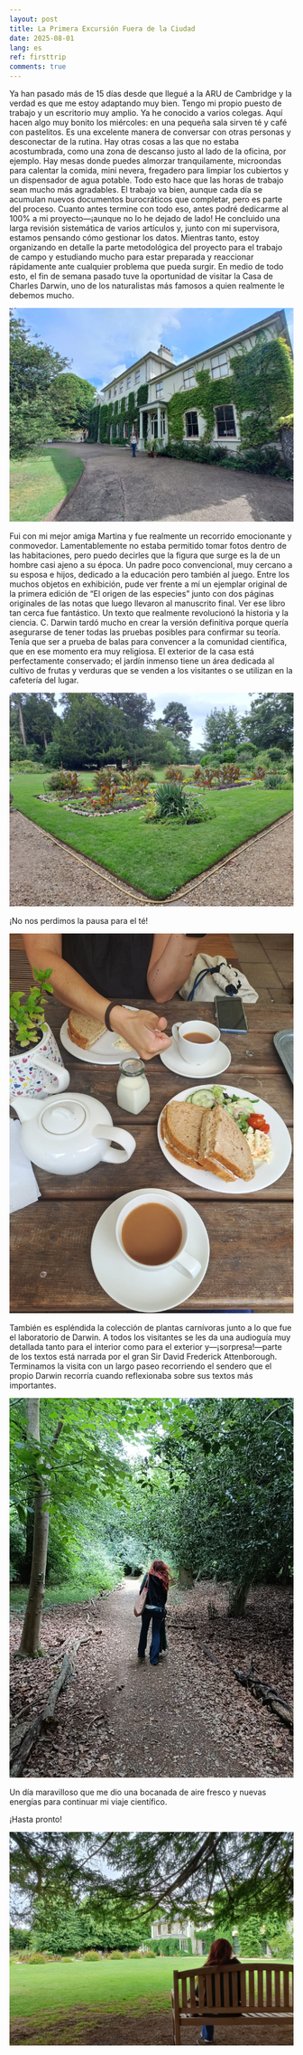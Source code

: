 ```yaml
---
layout: post
title: La Primera Excursión Fuera de la Ciudad
date: 2025-08-01
lang: es
ref: firsttrip
comments: true
---
```


Ya han pasado más de 15 días desde que llegué a la ARU de Cambridge y la verdad es que me estoy adaptando muy bien.
Tengo mi propio puesto de trabajo y un escritorio muy amplio. Ya he conocido a varios colegas. Aquí hacen algo muy bonito los miércoles: en una pequeña sala sirven té y café con pastelitos. Es una excelente manera de conversar con otras personas y desconectar de la rutina.
Hay otras cosas a las que no estaba acostumbrada, como una zona de descanso justo al lado de la oficina, por ejemplo. Hay mesas donde puedes almorzar tranquilamente, microondas para calentar la comida, mini nevera, fregadero para limpiar los cubiertos y un dispensador de agua potable. Todo esto hace que las horas de trabajo sean mucho más agradables.
El trabajo va bien, aunque cada día se acumulan nuevos documentos burocráticos que completar, pero es parte del proceso. Cuanto antes termine con todo eso, antes podré dedicarme al 100% a mi proyecto—¡aunque no lo he dejado de lado! He concluido una larga revisión sistemática de varios artículos y, junto con mi supervisora, estamos pensando cómo gestionar los datos. Mientras tanto, estoy organizando en detalle la parte metodológica del proyecto para el trabajo de campo y estudiando mucho para estar preparada y reaccionar rápidamente ante cualquier problema que pueda surgir.
En medio de todo esto, el fin de semana pasado tuve la oportunidad de visitar la Casa de Charles Darwin, uno de los naturalistas más famosos a quien realmente le debemos mucho.

![Casa de Charles Darwin](/assets/images/posts/firsttrip/darwin-house.jpeg)

Fui con mi mejor amiga Martina y fue realmente un recorrido emocionante y conmovedor. Lamentablemente no estaba permitido tomar fotos dentro de las habitaciones, pero puedo decirles que la figura que surge es la de un hombre casi ajeno a su época. Un padre poco convencional, muy cercano a su esposa e hijos, dedicado a la educación pero también al juego. Entre los muchos objetos en exhibición, pude ver frente a mí un ejemplar original de la primera edición de “El origen de las especies” junto con dos páginas originales de las notas que luego llevaron al manuscrito final. Ver ese libro tan cerca fue fantástico. Un texto que realmente revolucionó la historia y la ciencia. C. Darwin tardó mucho en crear la versión definitiva porque quería asegurarse de tener todas las pruebas posibles para confirmar su teoría. Tenía que ser a prueba de balas para convencer a la comunidad científica, que en ese momento era muy religiosa.
El exterior de la casa está perfectamente conservado; el jardín inmenso tiene un área dedicada al cultivo de frutas y verduras que se venden a los visitantes o se utilizan en la cafetería del lugar. 

![Jardin](/assets/images/posts/firsttrip/garden.jpeg)

¡No nos perdimos la pausa para el té! 

![tea](/assets/images/posts/firsttrip/tea-time.jpeg)

También es espléndida la colección de plantas carnívoras junto a lo que fue el laboratorio de Darwin.
A todos los visitantes se les da una audioguía muy detallada tanto para el interior como para el exterior y—¡sorpresa!—parte de los textos está narrada por el gran Sir David Frederick Attenborough. 
Terminamos la visita con un largo paseo recorriendo el sendero que el propio Darwin recorría cuando reflexionaba sobre sus textos más importantes.

![caminata](/assets/images/posts/firsttrip//walking.jpeg)

Un día maravilloso que me dio una bocanada de aire fresco y nuevas energías para continuar mi viaje científico.

¡Hasta pronto!

![vista](/assets/images/posts/firsttrip/view.jpeg)
